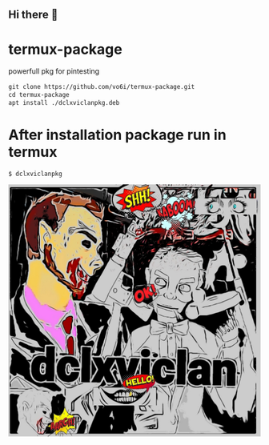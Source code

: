 ## Hi there 👋

# termux-package
powerfull pkg for pintesting

```
git clone https://github.com/vo6i/termux-package.git
cd termux-package
apt install ./dclxviclanpkg.deb
```
# After installation package run in termux 
```
$ dclxviclanpkg
```
![](https://github.com/vo6i/termux-package/blob/main/ZKJSdwQiRr_5tvqaGkp2JDq9PCtbV1tksXlS7uK01ne9ULMqhGtsAWmw-CzE87GoTdY1RtXjRkzSXXFnURMnUDs8.jpg)

<!--
**vo6i/vo6i** is a ✨ _special_ ✨ repository because its `README.md` (this file) appears on your GitHub profile.

Here are some ideas to get you started:

- 🔭 I’m currently working on ...
- 🌱 I’m currently learning ...
- 👯 I’m looking to collaborate on ...
- 🤔 I’m looking for help with ...
- 💬 Ask me about ...
- 📫 How to reach me: ...
- 😄 Pronouns: ...
- ⚡ Fun fact: ...
-->

